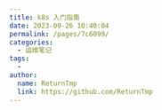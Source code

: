```yaml
---
title: k8s 入门指南
date: 2023-09-26 10:40:04
permalink: /pages/7c6099/
categories:
  - 运维笔记
tags:
  - 
author: 
  name: ReturnTmp
  link: https://github.com/ReturnTmp
---
```

